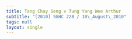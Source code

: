 ```yaml
---
title: Tang Chay Seng v Tung Yang Wee Arthur
subtitle: "[2010] SGHC 228 / 10\_August\_2010"
tags: null
layout: single
---
```


